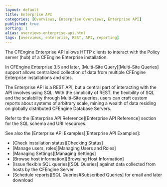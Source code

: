 ```yaml
---
layout: default
title: Enterprise API
categories: [Overviews, Enterprise Overviews, Enterprise API]
published: true
sorting: 1
alias: overviews-enterprise-api.html
tags: [overviews, enterprise, REST, API, reporting]
---
```


The CFEngine Enterprise API allows HTTP clients to interact with the Policy server (hub) 
of a CFEngine Enterprise installation. 

In CFEngine Enterprise 3.5 and later, [Multi-Site Query][Multi-Site Queries] 
support allows centralized collection of data from multiple CFEngine 
Enterprise installations and sites.

The Enterprise API is a REST API, but a central part of interacting with the 
API involves using SQL. With the simplicity of REST, the flexibility of 
SQL and the scalability through Multi-Site queries, users can craft custom 
reports about systems of arbitrary scale, mining a wealth of data residing 
on globally distributed CFEngine Database Servers.

Refer to the [Enterprise API Reference][Enterprise API Reference] section for the SQL schema 
and URI resources. 

See also the [Enterprise API Examples][Enterprise API Examples]:

* [Check installation status][Checking Status]
* [Manage users, roles][Managing Users and Roles]
* [Managing Settings][Managing Settings]
* [Browse host information][Browsing Host Information]
* [Issue flexible SQL queries][SQL Queries] against data collected from hosts by the CFEngine Server
* [Schedule reports][SQL Queries#Subscribed Queries] for email and later download
